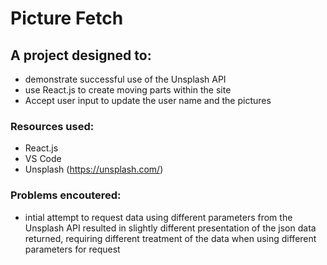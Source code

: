 # Picture Fetch

## A project designed to:

- demonstrate successful use of the Unsplash API
- use React.js to create moving parts within the site
- Accept user input to update the user name and the pictures

### Resources used:

- React.js
- VS Code
- Unsplash (https://unsplash.com/)

### Problems encoutered:

- intial attempt to request data using different parameters from the Unsplash API resulted in slightly different presentation of the json data returned, requiring different treatment of the data when using different parameters for request
